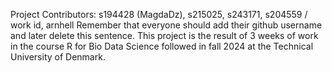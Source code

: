 Project Contributors:
s194428 (MagdaDz), s215025, s243171, s204559 / work id, arnhell
Remember that everyone should add their github username and later delete this sentence. 
This project is the result of 3 weeks of work in the course R for Bio Data Science followed in fall 2024 at the Technical University of Denmark. 
